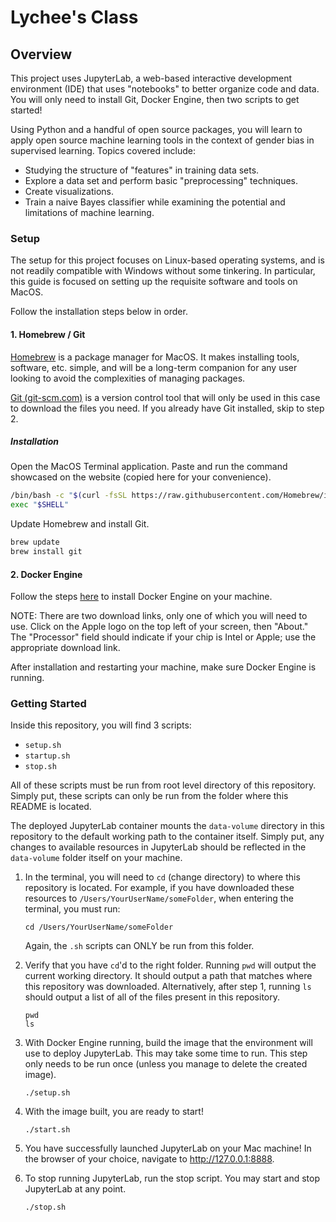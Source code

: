 # Lychee's Class

## Overview
This project uses JupyterLab, a web-based interactive development environment (IDE) that uses "notebooks" to better organize code and data. You will only need to install Git, Docker Engine, then two scripts to get started!

Using Python and a handful of open source packages, you will learn to apply open source machine learning tools in the context of gender bias in supervised learning. Topics covered include:
- Studying the structure of "features" in training data sets.
- Explore a data set and perform basic "preprocessing" techniques.
- Create visualizations.
- Train a naive Bayes classifier while examining the potential and limitations of machine learning.

### Setup
The setup for this project focuses on Linux-based operating systems, and is not readily compatible with Windows without some tinkering. In particular, this guide is focused on setting up the requisite software and tools on MacOS.

Follow the installation steps below in order.

#### 1. Homebrew / Git
[Homebrew](https://brew.sh/) is a package manager for MacOS. It makes installing tools, software, etc. simple, and will be a long-term companion for any user looking to avoid the complexities of managing packages.

[Git (git-scm.com)](https://git-scm.com/) is a version control tool that will only be used in this case to download the files you need. If you already have Git installed, skip to step 2.

##### Installation
Open the MacOS Terminal application.
Paste and run the command showcased on the website (copied here for your convenience).
```zsh
/bin/bash -c "$(curl -fsSL https://raw.githubusercontent.com/Homebrew/install/HEAD/install.sh)"
exec "$SHELL"
```
Update Homebrew and install Git.
```zsh
brew update
brew install git
```

#### 2. Docker Engine
Follow the steps [here](https://docs.docker.com/desktop/install/mac-install/) to install Docker Engine on your machine.

NOTE: There are two download links, only one of which you will need to use. Click on the Apple logo on the top left of your screen, then "About." The "Processor" field should indicate if your chip is Intel or Apple; use the appropriate download link.

After installation and restarting your machine, make sure Docker Engine is running.

### Getting Started

Inside this repository, you will find 3 scripts:
- `setup.sh`
- `startup.sh`
- `stop.sh`

All of these scripts must be run from root level directory of this repository. Simply put, these scripts can only be run from the folder where this README is located. 

The deployed JupyterLab container mounts the `data-volume` directory in this repository to the default working path to the container itself. Simply put, any changes to available resources in JupyterLab should be reflected in the `data-volume` folder itself on your machine.

1. In the terminal, you will need to `cd` (change directory) to where this repository is located. For example, if you have downloaded these resources to `/Users/YourUserName/someFolder`, when entering the terminal, you must run:
	```
	cd /Users/YourUserName/someFolder
	```
	Again, the `.sh` scripts can ONLY be run from this folder.

2. Verify that you have `cd`'d to the right folder. Running `pwd` will output the current working directory. It should output a path that matches where this repository was downloaded. Alternatively, after step 1, running `ls` should output a list of all of the files present in this repository.
	```
	pwd
	ls
	```

3. With Docker Engine running, build the image that the environment will use to deploy JupyterLab. This may take some time to run. This step only needs to be run once (unless you manage to delete the created image).
	```
	./setup.sh
	```

4. With the image built, you are ready to start!
	```
	./start.sh
	```

5. You have successfully launched JupyterLab on your Mac machine! In the browser of your choice, navigate to http://127.0.0.1:8888.

6.  To stop running JupyterLab, run the stop script. You may start and stop JupyterLab at any point.
	```
	./stop.sh
	```
